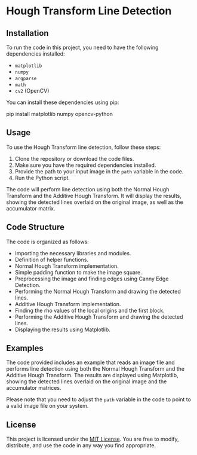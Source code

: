 # Hough Transform Line Detection

## Installation

To run the code in this project, you need to have the following dependencies installed:

- `matplotlib`
- `numpy`
- `argparse`
- `math`
- `cv2` (OpenCV)

You can install these dependencies using pip:

pip install matplotlib numpy opencv-python

## Usage

To use the Hough Transform line detection, follow these steps:

1. Clone the repository or download the code files.
2. Make sure you have the required dependencies installed.
3. Provide the path to your input image in the `path` variable in the code.
4. Run the Python script.

The code will perform line detection using both the Normal Hough Transform and the Additive Hough Transform. It will display the results, showing the detected lines overlaid on the original image, as well as the accumulator matrix.

## Code Structure

The code is organized as follows:

- Importing the necessary libraries and modules.
- Definition of helper functions.
- Normal Hough Transform implementation.
- Simple padding function to make the image square.
- Preprocessing the image and finding edges using Canny Edge Detection.
- Performing the Normal Hough Transform and drawing the detected lines.
- Additive Hough Transform implementation.
- Finding the rho values of the local origins and the first block.
- Performing the Additive Hough Transform and drawing the detected lines.
- Displaying the results using Matplotlib.

## Examples

The code provided includes an example that reads an image file and performs line detection using both the Normal Hough Transform and the Additive Hough Transform. The results are displayed using Matplotlib, showing the detected lines overlaid on the original image and the accumulator matrices.

Please note that you need to adjust the `path` variable in the code to point to a valid image file on your system.


## License

This project is licensed under the [MIT License](LICENSE). You are free to modify, distribute, and use the code in any way you find appropriate.
